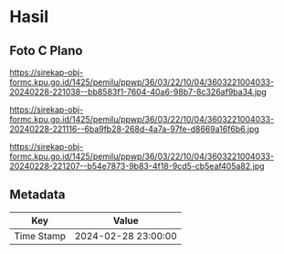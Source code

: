 # Hasil

## Foto C Plano

https://sirekap-obj-formc.kpu.go.id/1425/pemilu/ppwp/36/03/22/10/04/3603221004033-20240228-221038--bb8583f1-7604-40a6-98b7-8c326af9ba34.jpg

https://sirekap-obj-formc.kpu.go.id/1425/pemilu/ppwp/36/03/22/10/04/3603221004033-20240228-221116--6ba9fb28-268d-4a7a-97fe-d8669a16f6b6.jpg

https://sirekap-obj-formc.kpu.go.id/1425/pemilu/ppwp/36/03/22/10/04/3603221004033-20240228-221207--b54e7873-9b83-4f18-9cd5-cb5eaf405a82.jpg


## Metadata

| Key        | Value               |
| ---------- | ------------------- |
| Time Stamp | 2024-02-28 23:00:00 |



